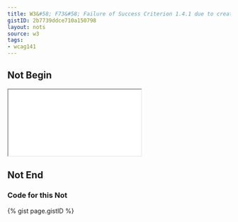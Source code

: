 ```yaml
---
title: W3&#58; F73&#58; Failure of Success Criterion 1.4.1 due to creating links that are not visually evident without color vision
gistID: 2b7739ddce710a150798
layout: nots
source: w3
tags:
- wcag141
---
```


<h2 aria-describedby="{{ page.gistID }}">Not Begin</h2>
<div class="rendered-not">
<iframe seamless title="Example Page for {{ page.title }}" src="F73-special.html"></iframe>
</div> <!-- rendered-not -->

<h2 aria-describedby="{{ page.gistID }}">Not End</h2>

<h3 aria-describedby="{{ page.gistID }}">Code for this Not</h3>
{% gist page.gistID %}